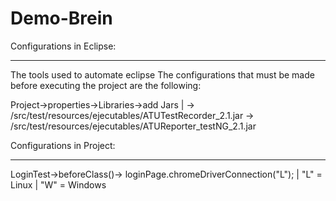 # Demo-Brein

Configurations in Eclipse:
___________________________

The tools used to automate eclipse
The configurations that must be made before executing the project are the following:

Project->properties->Libraries->add Jars
|
-> /src/test/resources/ejecutables/ATUTestRecorder_2.1.jar
-> /src/test/resources/ejecutables/ATUReporter_testNG_2.1.jar

Configurations in Project:
___________________________                                   
LoginTest->beforeClass()-> loginPage.chromeDriverConnection("L");
| "L" = Linux
| "W" = Windows
